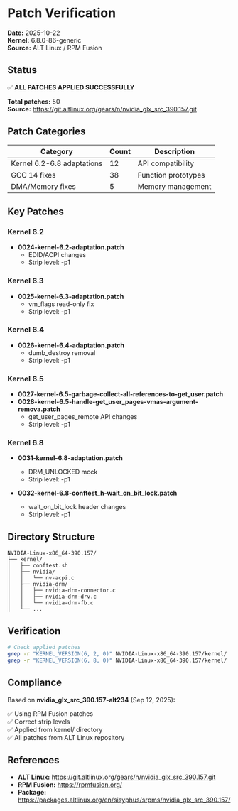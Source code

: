 # Patch Verification

**Date:** 2025-10-22  
**Kernel:** 6.8.0-86-generic  
**Source:** ALT Linux / RPM Fusion

## Status

✅ **ALL PATCHES APPLIED SUCCESSFULLY**

**Total patches:** 50  
**Source:** https://git.altlinux.org/gears/n/nvidia_glx_src_390.157.git

## Patch Categories

| Category | Count | Description |
|----------|-------|-------------|
| Kernel 6.2-6.8 adaptations | 12 | API compatibility |
| GCC 14 fixes | 38 | Function prototypes |
| DMA/Memory fixes | 5 | Memory management |

## Key Patches

### Kernel 6.2

- **0024-kernel-6.2-adaptation.patch**
  - EDID/ACPI changes
  - Strip level: -p1

### Kernel 6.3

- **0025-kernel-6.3-adaptation.patch**
  - vm_flags read-only fix
  - Strip level: -p1

### Kernel 6.4

- **0026-kernel-6.4-adaptation.patch**
  - dumb_destroy removal
  - Strip level: -p1

### Kernel 6.5

- **0027-kernel-6.5-garbage-collect-all-references-to-get_user.patch**
- **0028-kernel-6.5-handle-get_user_pages-vmas-argument-remova.patch**
  - get_user_pages_remote API changes
  - Strip level: -p1

### Kernel 6.8

- **0031-kernel-6.8-adaptation.patch**
  - DRM_UNLOCKED mock
  - Strip level: -p1
  
- **0032-kernel-6.8-conftest_h-wait_on_bit_lock.patch**
  - wait_on_bit_lock header changes
  - Strip level: -p1

## Directory Structure

```
NVIDIA-Linux-x86_64-390.157/
├── kernel/
│   ├── conftest.sh
│   ├── nvidia/
│   │   └── nv-acpi.c
│   ├── nvidia-drm/
│   │   ├── nvidia-drm-connector.c
│   │   ├── nvidia-drm-drv.c
│   │   └── nvidia-drm-fb.c
│   └── ...
```

## Verification

```bash
# Check applied patches
grep -r "KERNEL_VERSION(6, 2, 0)" NVIDIA-Linux-x86_64-390.157/kernel/
grep -r "KERNEL_VERSION(6, 8, 0)" NVIDIA-Linux-x86_64-390.157/kernel/
```

## Compliance

Based on **nvidia_glx_src_390.157-alt234** (Sep 12, 2025):

✅ Using RPM Fusion patches  
✅ Correct strip levels  
✅ Applied from kernel/ directory  
✅ All patches from ALT Linux repository

## References

- **ALT Linux:** https://git.altlinux.org/gears/n/nvidia_glx_src_390.157.git
- **RPM Fusion:** https://rpmfusion.org/
- **Package:** https://packages.altlinux.org/en/sisyphus/srpms/nvidia_glx_src_390.157/

